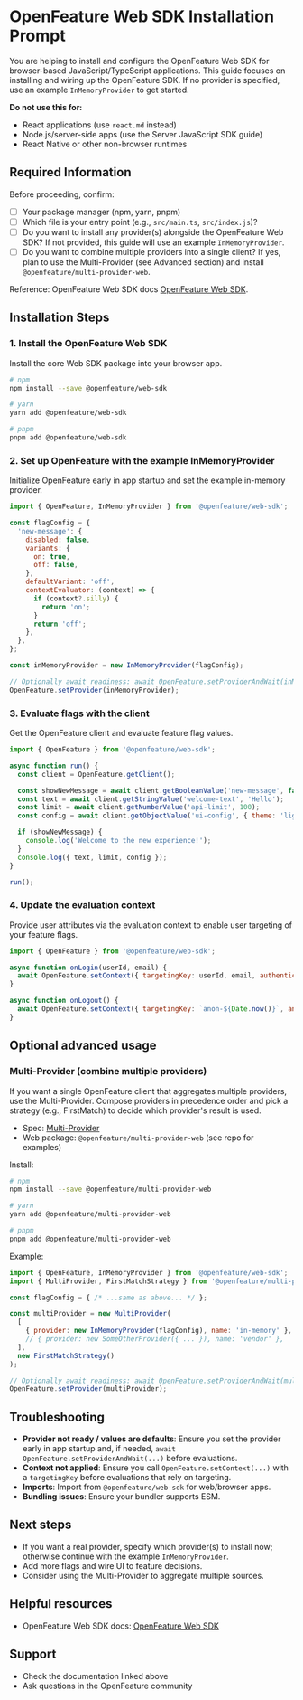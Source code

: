 # OpenFeature Web SDK Installation Prompt

You are helping to install and configure the OpenFeature Web SDK for browser-based JavaScript/TypeScript applications. This guide focuses on installing and wiring up the OpenFeature SDK. If no provider is specified, use an example `InMemoryProvider` to get started.

**Do not use this for:**

- React applications (use `react.md` instead)
- Node.js/server-side apps (use the Server JavaScript SDK guide)
- React Native or other non-browser runtimes

## Required Information

Before proceeding, confirm:

- [ ] Your package manager (npm, yarn, pnpm)
- [ ] Which file is your entry point (e.g., `src/main.ts`, `src/index.js`)?
- [ ] Do you want to install any provider(s) alongside the OpenFeature Web SDK? If not provided, this guide will use an example `InMemoryProvider`.
- [ ] Do you want to combine multiple providers into a single client? If yes, plan to use the Multi-Provider (see Advanced section) and install `@openfeature/multi-provider-web`.

Reference: OpenFeature Web SDK docs [OpenFeature Web SDK](https://openfeature.dev/docs/reference/technologies/client/web).

## Installation Steps

### 1. Install the OpenFeature Web SDK

Install the core Web SDK package into your browser app.

```bash
# npm
npm install --save @openfeature/web-sdk

# yarn
yarn add @openfeature/web-sdk

# pnpm
pnpm add @openfeature/web-sdk
```

### 2. Set up OpenFeature with the example InMemoryProvider

Initialize OpenFeature early in app startup and set the example in-memory provider.

```javascript
import { OpenFeature, InMemoryProvider } from '@openfeature/web-sdk';

const flagConfig = {
  'new-message': {
    disabled: false,
    variants: {
      on: true,
      off: false,
    },
    defaultVariant: 'off',
    contextEvaluator: (context) => {
      if (context?.silly) {
        return 'on';
      }
      return 'off';
    },
  },
};

const inMemoryProvider = new InMemoryProvider(flagConfig);

// Optionally await readiness: await OpenFeature.setProviderAndWait(inMemoryProvider);
OpenFeature.setProvider(inMemoryProvider);
```

### 3. Evaluate flags with the client

Get the OpenFeature client and evaluate feature flag values.

```javascript
import { OpenFeature } from '@openfeature/web-sdk';

async function run() {
  const client = OpenFeature.getClient();

  const showNewMessage = await client.getBooleanValue('new-message', false);
  const text = await client.getStringValue('welcome-text', 'Hello');
  const limit = await client.getNumberValue('api-limit', 100);
  const config = await client.getObjectValue('ui-config', { theme: 'light' });

  if (showNewMessage) {
    console.log('Welcome to the new experience!');
  }
  console.log({ text, limit, config });
}

run();
```

### 4. Update the evaluation context

Provide user attributes via the evaluation context to enable user targeting of your feature flags.

```javascript
import { OpenFeature } from '@openfeature/web-sdk';

async function onLogin(userId, email) {
  await OpenFeature.setContext({ targetingKey: userId, email, authenticated: true });
}

async function onLogout() {
  await OpenFeature.setContext({ targetingKey: `anon-${Date.now()}`, anonymous: true });
}
```

## Optional advanced usage

### Multi-Provider (combine multiple providers)

If you want a single OpenFeature client that aggregates multiple providers, use the Multi-Provider. Compose providers in precedence order and pick a strategy (e.g., FirstMatch) to decide which provider's result is used.

- Spec: [Multi-Provider](https://openfeature.dev/specification/appendix-a/#multi-provider)
- Web package: `@openfeature/multi-provider-web` (see repo for examples)

Install:

```bash
# npm
npm install --save @openfeature/multi-provider-web

# yarn
yarn add @openfeature/multi-provider-web

# pnpm
pnpm add @openfeature/multi-provider-web
```

Example:

```javascript
import { OpenFeature, InMemoryProvider } from '@openfeature/web-sdk';
import { MultiProvider, FirstMatchStrategy } from '@openfeature/multi-provider-web';

const flagConfig = { /* ...same as above... */ };

const multiProvider = new MultiProvider(
  [
    { provider: new InMemoryProvider(flagConfig), name: 'in-memory' },
    // { provider: new SomeOtherProvider({ ... }), name: 'vendor' },
  ],
  new FirstMatchStrategy()
);

// Optionally await readiness: await OpenFeature.setProviderAndWait(multiProvider);
OpenFeature.setProvider(multiProvider);
```

## Troubleshooting

- **Provider not ready / values are defaults**: Ensure you set the provider early in app startup and, if needed, `await OpenFeature.setProviderAndWait(...)` before evaluations.
- **Context not applied**: Ensure you call `OpenFeature.setContext(...)` with a `targetingKey` before evaluations that rely on targeting.
- **Imports**: Import from `@openfeature/web-sdk` for web/browser apps.
- **Bundling issues**: Ensure your bundler supports ESM.

## Next steps

- If you want a real provider, specify which provider(s) to install now; otherwise continue with the example `InMemoryProvider`.
- Add more flags and wire UI to feature decisions.
- Consider using the Multi-Provider to aggregate multiple sources.

## Helpful resources

- OpenFeature Web SDK docs: [OpenFeature Web SDK](https://openfeature.dev/docs/reference/technologies/client/web)

## Support

- Check the documentation linked above
- Ask questions in the OpenFeature community
